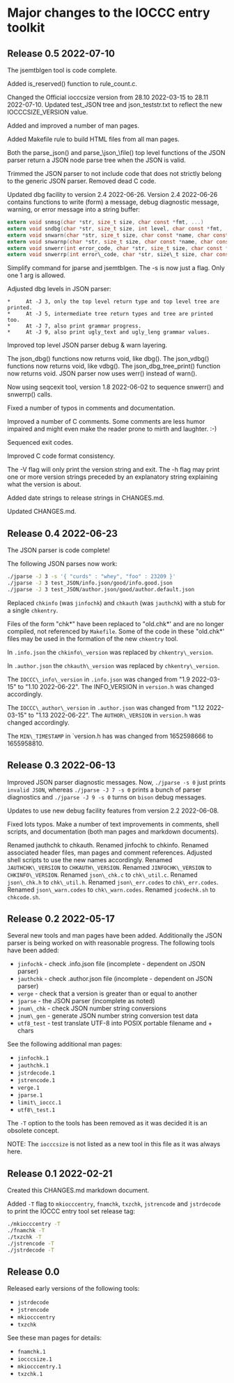 # Major changes to the IOCCC entry toolkit


## Release 0.5 2022-07-10

The jsemtblgen tool is code complete.

Added is\_reserved() function to rule\_count.c.

Changed the Official iocccsize version from 28.10 2022-03-15 to
28.11 2022-07-10.  Updated test\_JSON tree and json\_teststr.txt
to reflect the new IOCCCSIZE\_VERSION value.

Added and improved a number of man pages.

Added Makefile rule to build HTML files from all man pages.

Both the parse\_json() and parse_\json_\file() top level functions
of the JSON parser return a JSON node parse tree when the JSON is
valid.

Trimmed the JSON parser to not include code that does not strictly
belong to the generic JSON parser.  Removed dead C code.

Updated dbg facility to version 2.4 2022-06-26.  Version 2.4
2022-06-26 contains functions to write (form) a message, debug
diagnostic message, warning, or error message into a string buffer:

```c
extern void snmsg(char *str, size_t size, char const *fmt, ...)
extern void sndbg(char *str, size_t size, int level, char const *fmt, ...);
extern void snwarn(char *str, size_t size, char const *name, char const *fmt, ...);
extern void snwarnp(char *str, size_t size, char const *name, char const *fmt, ...);
extern void snwerr(int error_code, char *str, size_t size, char const *name, char const *fmt, ...);
extern void snwerrp(int error\_code, char *str, size\_t size, char const *name, char const *fmt, ...);
```

Simplify command for jparse and jsemtblgen.  The -s is now just a
flag.  Only one 1 arg is allowed.

Adjusted dbg levels in JSON parser:

```
*     At -J 3, only the top level return type and top level tree are printed.
*     At -J 5, intermediate tree return types and tree are printed too.
*     At -J 7, also print grammar progress.
*     At -J 9, also print ugly_text and ugly_leng grammar values.
```

Improved top level JSON parser debug & warn layering.

The json\_dbg() functions now returns void, like dbg().
The json\_vdbg() functions now returns void, like vdbg().
The json\_dbg\_tree\_print() function now returns void.
JSON parser now uses werr() instead of warn().

Now using seqcexit tool, version 1.8 2022-06-02 to sequence snwerr()
and snwerrp() calls.

Fixed a number of typos in comments and documentation.

Improved a number of C comments.  Some comments are less humor impaired
and might even make the reader prone to mirth and laughter.  :-)

Sequenced exit codes.

Improved C code format consistency.

The -V flag will only print the version string and exit.  The -h
flag may print one or more version strings preceded by an
explanatory string explaining what the version is about.

Added date strings to release strings in CHANGES.md.

Updated CHANGES.md.


## Release 0.4 2022-06-23

The JSON parser is code complete!

The following JSON parses now work:

```sh
./jparse -J 3 -s '{ "curds" : "whey", "foo" : 23209 }'
./jparse -J 3 test_JSON/info.json/good/info.good.json
./jparse -J 3 test_JSON/author.json/good/author.default.json
```

Replaced `chkinfo` (was `jinfochk`) and `chkauth` (was `jauthchk`)
with a stub for a single `chkentry`.

Files of the form "chk\*" have been replaced to "old.chk\*' and
are no longer compiled, not referenced by `Makefile`.  Some of the
code in these "old.chk\*' files may be used in the formation
of the new `chkentry` tool.

In `.info.json` the `chkinfo\_version` was replaced by `chkentry\_version`.

In `.author.json` the `chkauth\_version` was replaced by `chkentry\_version`.

The `IOCCC\_info\_version` in `.info.json` was changed from "1.9 2022-03-15"
to "1.10 2022-06-22".  The INFO\_VERSION in `version.h` was changed accordingly.

The `IOCCC\_author\_version` in `.author.json` was changed from "1.12 2022-03-15"
to "1.13 2022-06-22".  The `AUTHOR\_VERSION` in `version.h` was changed accordingly.

The `MIN\_TIMESTAMP` in `version.h has was changed from 1652598666 to 1655958810.


## Release 0.3 2022-06-13

Improved JSON parser diagnostic messages.  Now, `./jparse -s 0` just prints
`invalid JSON`, whereas `./jparse -J 7 -s 0` prints a bunch of parser
diagnostics and  `./jparse -J 9 -s 0` turns on `bison` debug messages.

Updates to use new debug facility features from version 2.2 2022-06-08.

Fixed lots typos.  Make a number of text improvements in comments,
shell scripts, and documentation (both man pages and markdown documents).

Renamed jauthchk to chkauth.  Renamed jinfochk to chkinfo.
Renamed associated header files, man pages and comment references.
Adjusted shell scripts to use the new names accordingly.
Renamed `JAUTHCHK\_VERSION` to `CHKAUTH\_VERSION`.
Renamed `JINFOCHK\_VERSION` to `CHKINFO\_VERSION`.
Renamed `json\_chk.c` to `chk\_util.c`.
Renamed `json\_chk.h` to `chk\_util.h`.
Renamed `json\_err.codes` to `chk\_err.codes`.
Renamed `json\_warn.codes` to `chk\_warn.codes`.
Renamed `jcodechk.sh` to `chkcode.sh`.


## Release 0.2 2022-05-17

Several new tools and man pages have been added. Additionally the JSON parser is
being worked on with reasonable progress. The following tools have been added:

- `jinfochk` - check .info.json file (incomplete - dependent on JSON parser)
- `jauthchk` - check .author.json file (incomplete - dependent on JSON parser)
- `verge` - check that a version is greater than or equal to another
- `jparse`  - the JSON parser (incomplete as noted)
- `jnum\_chk` - check JSON number string conversions
- `jnum\_gen` - generate JSON number string conversion test data
- `utf8_test` - test translate UTF-8 into POSIX portable filename and + chars

See the following additional man pages:

- `jinfochk.1`
- `jauthchk.1`
- `jstrdecode.1`
- `jstrencode.1`
- `verge.1`
- `jparse.1`
- `limit\_ioccc.1`
- `utf8\_test.1`


The `-T` option to the tools has been removed as it was decided it is an
obsolete concept.

NOTE: The `iocccsize` is not listed as a new tool in this file as it was always
here.


## Release 0.1 2022-02-21

Created this CHANGES.md markdown document.

Added `-T` flag to `mkiocccentry`, `fnamchk`, `txzchk`, `jstrencode` and
`jstrdecode` to print the IOCCC entry tool set release tag:


```sh
./mkiocccentry -T
./fnamchk -T
./txzchk -T
./jstrencode -T
./jstrdecode -T
```

## Release 0.0

Released early versions of the following tools:

- `jstrdecode`
- `jstrencode`
- `mkiocccentry`
- `txzchk`

See these man pages for details:

- `fnamchk.1`
- `iocccsize.1`
- `mkiocccentry.1`
- `txzchk.1`

